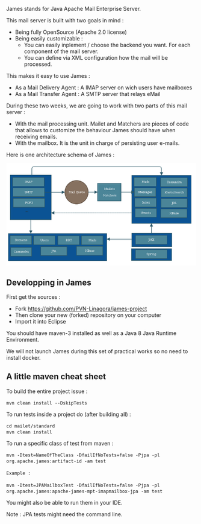 James stands for Java Apache Mail Enterprise Server.

This mail server is built with two goals in mind :

 - Being fully OpenSource (Apache 2.0 license)
 - Being easily customizable :
   - You can easily inplement / choose the backend you want. For each component of the mail server.
   - You can define via XML configuration how the mail will be processed.
   
This makes it easy to use James :
 - As a Mail Delivery Agent : A IMAP server on wich users have mailboxes
 - As a Mail Transfer Agent : A SMTP server that relays eMail
 
During these two weeks, we are going to work with two parts of this mail server :
 - With the mail processing unit. Mailet and Matchers are pieces of code that allows to customize the behaviour James should have when receiving emails.
 - With the mailbox. It is the unit in charge of persisting user e-mails.
 
Here is one architecture schema of James :

![](img/internal.png)

## Developping in James

First get the sources :
 - Fork https://github.com/PVN-Linagora/james-project
 - Then clone your new (forked) repository on your computer
 - Import it into Eclipse

You should have maven-3 installed as well as a Java 8 Java Runtime Environment.

We will not launch James during this set of practical works so no need to install docker.

## A little maven cheat sheet

To build the entire project issue :

```
mvn clean install --DskipTests
```

To run tests inside a project do (after building all) :

```
cd mailet/standard
mvn clean install
```

To run a specific class of test from maven : 

```
mvn -Dtest=NameOfTheClass -DfailIfNoTests=false -Pjpa -pl org.apache.james:artifact-id -am test

Example :

mvn -Dtest=JPAMailboxTest -DfailIfNoTests=false -Pjpa -pl org.apache.james:apache-james-mpt-imapmailbox-jpa -am test
```

You might also be able to run them in your IDE.

Note : JPA tests might need the command line.

